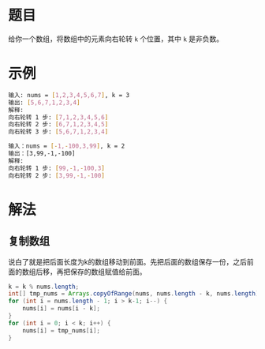 # 题目

给你一个数组，将数组中的元素向右轮转 `k` 个位置，其中 `k` 是非负数。

# 示例

```bash
输入: nums = [1,2,3,4,5,6,7], k = 3
输出: [5,6,7,1,2,3,4]
解释:
向右轮转 1 步: [7,1,2,3,4,5,6]
向右轮转 2 步: [6,7,1,2,3,4,5]
向右轮转 3 步: [5,6,7,1,2,3,4]

输入：nums = [-1,-100,3,99], k = 2
输出：[3,99,-1,-100]
解释: 
向右轮转 1 步: [99,-1,-100,3]
向右轮转 2 步: [3,99,-1,-100]
```

# 解法

## 复制数组

说白了就是把后面长度为k的数组移动到前面。先把后面的数组保存一份，之后前面的数组后移，再把保存的数组赋值给前面。

```java
k = k % nums.length;
int[] tmp_nums = Arrays.copyOfRange(nums, nums.length - k, nums.length);
for (int i = nums.length - 1; i > k-1; i--) {
    nums[i] = nums[i - k];
}
for (int i = 0; i < k; i++) {
    nums[i] = tmp_nums[i];
}
```



